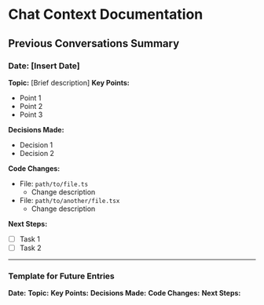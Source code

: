 # Chat Context Documentation

## Previous Conversations Summary

### Date: [Insert Date]
**Topic:** [Brief description]
**Key Points:**
- Point 1
- Point 2
- Point 3

**Decisions Made:**
- Decision 1
- Decision 2

**Code Changes:**
- File: `path/to/file.ts`
  - Change description
- File: `path/to/another/file.tsx`
  - Change description

**Next Steps:**
- [ ] Task 1
- [ ] Task 2

---

### Template for Future Entries
**Date:** 
**Topic:** 
**Key Points:**
**Decisions Made:**
**Code Changes:**
**Next Steps:**
